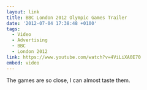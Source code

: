 ```yaml
---
layout: link
title: BBC London 2012 Olympic Games Trailer
date: '2012-07-04 17:38:48 +0100'
tags:
  - Video
  - Advertising
  - BBC
  - London 2012
link: https://www.youtube.com/watch?v=4ViLiXA0E70
embed: video
---
```

The games are so close, I can almost taste them.